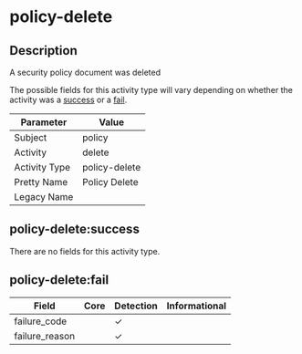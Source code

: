 policy-delete
=============

Description
-----------
A security policy document was deleted

The possible fields for this activity type will vary depending on whether the activity was a [success](#policy-deletesuccess) or a [fail](#policy-deletefail).

| Parameter     | Value         |
| ------------- | ------------- |
| Subject       | policy        |
| Activity      | delete        |
| Activity Type | policy-delete |
| Pretty Name   | Policy Delete |
| Legacy Name   |               |

policy-delete:success
---------------------

There are no fields for this activity type.


policy-delete:fail
------------------

| Field          | Core | Detection | Informational |
| -------------- | ---- | --------- | ------------- |
| failure_code   |      | &#10003;  |               |
| failure_reason |      | &#10003;  |               |